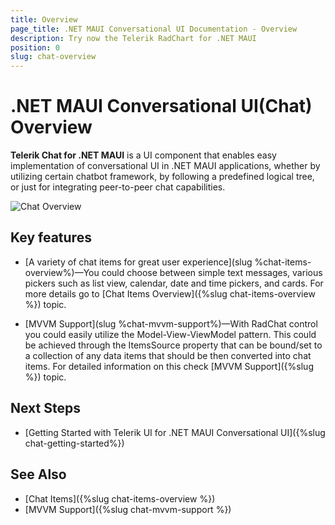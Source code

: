 ```yaml
---
title: Overview
page_title: .NET MAUI Conversational UI Documentation - Overview
description: Try now the Telerik RadChart for .NET MAUI
position: 0
slug: chat-overview
---
```


# .NET MAUI Conversational UI(Chat) Overview

**Telerik Chat for .NET MAUI** is a UI component that enables easy implementation of conversational UI in .NET MAUI applications, whether by utilizing certain chatbot framework, by following a predefined logical tree, or just for integrating peer-to-peer chat capabilities.

![Chat Overview](images/)

## Key features

* [A variety of chat items for great user experience](slug %chat-items-overview%)&mdash;You could choose between simple text messages, various pickers such as list view, calendar, date and time pickers, and cards. For more details go to [Chat Items Overview]({%slug chat-items-overview %}) topic.

* [MVVM Support](slug %chat-mvvm-support%)&mdash;With RadChat control you could easily utilize the Model-View-ViewModel pattern. This could be achieved through the ItemsSource property that can be bound/set to a collection of any data items that should be then converted into chat items. For detailed information on this check [MVVM Support]({%slug %}) topic.

## Next Steps

- [Getting Started with Telerik UI for .NET MAUI Conversational UI]({%slug chat-getting-started%})

## See Also

- [Chat Items]({%slug chat-items-overview %})
- [MVVM Support]({%slug chat-mvvm-support %})
